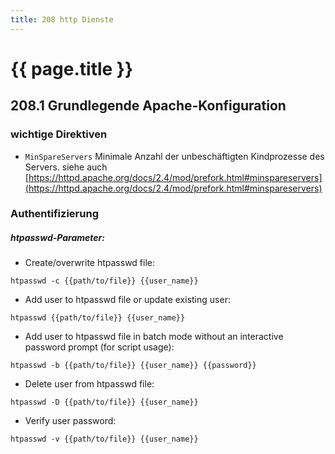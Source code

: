 ```yaml
---
title: 208 http Dienste
---
```


# {{ page.title }}

## 208.1 Grundlegende Apache-Konfiguration


### wichtige Direktiven


- `MinSpareServers` Minimale Anzahl der unbeschäftigten Kindprozesse des Servers. siehe auch [https://httpd.apache.org/docs/2.4/mod/prefork.html#minspareservers](https://httpd.apache.org/docs/2.4/mod/prefork.html#minspareservers)

### Authentifizierung

##### htpasswd-Parameter:

- Create/overwrite htpasswd file:

`htpasswd -c {{path/to/file}} {{user_name}}`

- Add user to htpasswd file or update existing user:

`htpasswd {{path/to/file}} {{user_name}}`

- Add user to htpasswd file in batch mode without an interactive password prompt (for script usage):

`htpasswd -b {{path/to/file}} {{user_name}} {{password}}`

- Delete user from htpasswd file:

`htpasswd -D {{path/to/file}} {{user_name}}`

- Verify user password:

`htpasswd -v {{path/to/file}} {{user_name}}`


```

```
